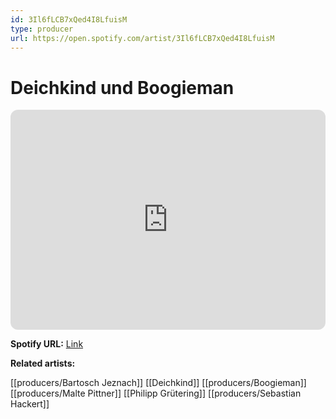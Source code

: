 ```yaml
---
id: 3Il6fLCB7xQed4I8LfuisM
type: producer
url: https://open.spotify.com/artist/3Il6fLCB7xQed4I8LfuisM
---
```

# Deichkind und Boogieman

<iframe style="border-radius:12px" src="https://open.spotify.com/embed/artist/3Il6fLCB7xQed4I8LfuisM" width="100%" height="352" frameBorder="0" allowfullscreen="" allow="autoplay; clipboard-write; encrypted-media; fullscreen; picture-in-picture" loading="lazy"></iframe>

**Spotify URL:** [Link](https://open.spotify.com/artist/3Il6fLCB7xQed4I8LfuisM)

**Related artists:**

[[producers/Bartosch Jeznach]]
[[Deichkind]]
[[producers/Boogieman]]
[[producers/Malte Pittner]]
[[Philipp Grütering]]
[[producers/Sebastian Hackert]]
